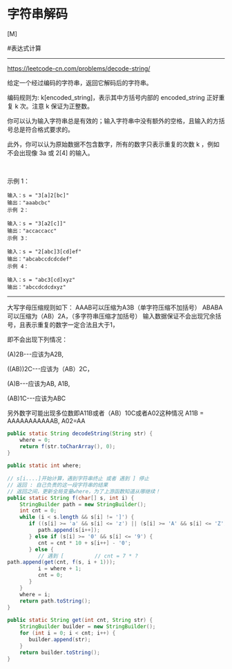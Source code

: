  # 字符串解码

[M]

#表达式计算 

---
https://leetcode-cn.com/problems/decode-string/

给定一个经过编码的字符串，返回它解码后的字符串。

编码规则为: k[encoded_string]，表示其中方括号内部的 encoded_string 正好重复 k 次。注意 k 保证为正整数。

你可以认为输入字符串总是有效的；输入字符串中没有额外的空格，且输入的方括号总是符合格式要求的。

此外，你可以认为原始数据不包含数字，所有的数字只表示重复的次数 k ，例如不会出现像 3a 或 2[4] 的输入。

 

示例 1：
```
输入：s = "3[a]2[bc]"
输出："aaabcbc"
示例 2：

输入：s = "3[a2[c]]"
输出："accaccacc"
示例 3：

输入：s = "2[abc]3[cd]ef"
输出："abcabccdcdcdef"
示例 4：

输入：s = "abc3[cd]xyz"
输出："abccdcdcdxyz"
```

---

大写字母压缩规则如下： AAAB可以压缩为A3B（单字符压缩不加括号） ABABA可以压缩为（AB）2A，（多字符串压缩才加括号） 输入数据保证不会出现冗余括号，且表示重复的数字一定合法且大于1，

即不会出现下列情况：

(A)2B---应该为A2B,

((AB))2C---应该为（AB）2C，

(A)B---应该为AB, A1B,

(AB)1C---应该为ABC

另外数字可能出现多位数即A11B或者（AB）10C或者A02这种情况 A11B = AAAAAAAAAAAB, A02=AA

```java
public static String decodeString(String str) {  
    where = 0;  
    return f(str.toCharArray(), 0);  
}  
  
public static int where;  
  
// s[i....]开始计算，遇到字符串终止 或者 遇到 ] 停止  
// 返回 : 自己负责的这一段字符串的结果  
// 返回之间，更新全局变量where，为了上游函数知道从哪继续！  
public static String f(char[] s, int i) {  
    StringBuilder path = new StringBuilder();  
    int cnt = 0;  
    while (i < s.length && s[i] != ']') {  
       if ((s[i] >= 'a' && s[i] <= 'z') || (s[i] >= 'A' && s[i] <= 'Z')) {  
          path.append(s[i++]);  
       } else if (s[i] >= '0' && s[i] <= '9') {  
          cnt = cnt * 10 + s[i++] - '0';  
       } else {  
          // 遇到 [          // cnt = 7 * ?   
path.append(get(cnt, f(s, i + 1)));  
          i = where + 1;  
          cnt = 0;  
       }  
    }  
    where = i;  
    return path.toString();  
}  
  
public static String get(int cnt, String str) {  
    StringBuilder builder = new StringBuilder();  
    for (int i = 0; i < cnt; i++) {  
       builder.append(str);  
    }  
    return builder.toString();  
}
```